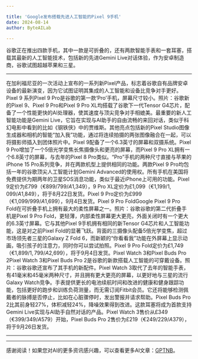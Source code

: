 ```yaml
---

title: 'Google发布搭载先进人工智能的Pixel 9手机'
date: 2024-08-14
author: ByteAILab

---
```


谷歌正在推出四款手机，其中一款是可折叠的，还有两款智能手表和一套耳塞，搭载其最新的人工智能技术，包括新的先进Gemini Live对话体验，作为安卓制造商，谷歌试图超越苹果和三星。

---
在加利福尼亚的一次活动上宣布的一系列新Pixel产品，标志着谷歌自有品牌安卓设备的最新演变，因为它试图证明其集成的人工智能和设备比竞争对手更好。Pixel 9 系列Pixel 9 Pro是谷歌的第一款‘Pro’手机，屏幕尺寸较小。照片：谷歌新的Pixel 9、Pixel 9 Pro和Pixel 9 Pro XL均搭载了谷歌下一代Tensor G4芯片，配备了一个性能更快的AI处理器，使其速度与顶尖竞争对手相媲美。最重要的新人工智能功能是Gemini Live，它旨在实现与AI助手的自由流畅的来回对话，类似于科幻电影中看到的比如《钢铁侠》中的贾维斯。其他亮点包括新的Pixel Studio图像生成器和相机的智能“加入我”功能，通过将连续拍摄的两张图像融合在一起，可以将摄影师插入到团体照片中。Pixel 9配备了一个6.3英寸的屏幕和双摄系统。Pixel 9 Pro增加了一个5倍光学变焦长焦摄像头和更亮的屏幕，而Pixel 9 Pro XL拥有一个6.8英寸的屏幕，与去年的Pixel 8 Pro类似。“Pro”手机的两种尺寸直接与苹果的iPhone 15 Pro系列竞争，并在两款机型上提供相同的功能。两款Pixel 9 Pro均包括一年的谷歌顶尖人工智能计划Gemini Advanced的使用权。所有手机在美国将免费提供为期两年的卫星SOS消息功能，类似于最近iPhone上可用的功能。Pixel 9定价为£799（€899/$799/A$1,349），9 Pro XL定价为£1,099（€1,199/$1,099/A$1,849），将于8月22日发货。Pixel 9 Pro定价为£999（€1,099/$999/A$1,699），9月4日发货。Pixel 9 Pro FoldGoogle Pixel 9 Pro Fold在可折叠手机上拥有最大的柔性屏幕之一。照片：谷歌谷歌的第二代折叠手机是Pixel 9 Pro Fold，更轻薄，内部柔性屏幕更大更亮，外面关闭时有一个更大的6.3英寸屏幕。它与其他Pixel 9手机拥有相同的新Tensor G4芯片和人工智能功能，这是对之前Pixel Fold的显著飞跃。背面的三摄像头配备5倍光学变焦，超过市场领先者三星的Galaxy Z Fold 6，而新颖的“你看看我”功能在外屏幕上显示动画，吸引孩子的注意力，同时你可以尝试拍照。Pixel 9 Pro Fold定价为£1,749（€1,899/$1,799/A$2,699），将于9月4日发货。Pixel Watch 3和Pixel Buds Pro 2Pixel Watch 3和Pixel Buds Pro 2是谷歌的新款搭载人工智能的可穿戴设备。照片：谷歌谷歌还宣布了其手机的新配件。Pixel Watch 3取代了去年的智能手表，有41毫米和45毫米两种尺寸，并且拥有更大更亮的屏幕，以更好地与三星的流行Galaxy Watch竞争。手表提供更长的电池续航时间和改进的健康和健身跟踪功能，包括更好的跑步和训练负荷测量，而无需订阅Fitbit会员。它还将能够检测佩戴者的脉搏是否停止，比如在心脏骤停时，发出警报并请求帮助。Pixel Buds Pro 2比其前身轻27%，体积减轻24%，降噪效果得到改进。这款耳塞将成为首款支持Gemini Live实现与AI助手自然对话的产品。Pixel Watch 3售价从£349（€399/$349/A$579）开始，Pixel Buds Pro 2售价为£219（€249/$229/A$379），将于9月26日发货。 

---
---
感谢阅读！如果您对AI的更多资讯感兴趣，可以查看更多AI文章：[GPTNB](https://gptnb.com)。